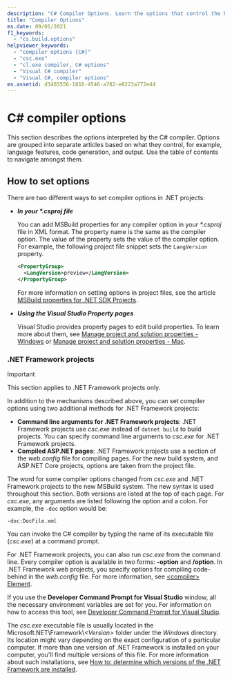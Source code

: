 ```yaml
---
description: "C# Compiler Options. Learn the options that control the behavior of the C# compiler."
title: "Compiler Options"
ms.date: 09/01/2021
f1_keywords: 
  - "cs.build.options"
helpviewer_keywords: 
  - "compiler options [C#]"
  - "csc.exe"
  - "cl.exe compiler, C# options"
  - "Visual C# compiler"
  - "Visual C#, compiler options"
ms.assetid: d3403556-1816-4546-a782-e8223a772e44
---
```

# C# compiler options

This section describes the options interpreted by the C# compiler. Options are grouped into separate articles based on what they control, for example, language features, code generation, and output. Use the table of contents to navigate amongst them.

## How to set options

There are two different ways to set compiler options in .NET projects:

- ***In your \*.csproj file***

  You can add MSBuild properties for any compiler option in your *\*.csproj* file in XML format. The property name is the same as the compiler option. The value of the property sets the value of the compiler option. For example, the following project file snippet sets the `LangVersion` property.

  ```xml
  <PropertyGroup>
    <LangVersion>preview</LangVersion>
  </PropertyGroup>
  ```

  For more information on setting options in project files, see the article [MSBuild properties for .NET SDK Projects](../../../core/project-sdk/msbuild-props.md).

- ***Using the Visual Studio Property pages***

  Visual Studio provides property pages to edit build properties. To learn more about them, see [Manage project and solution properties - Windows](/visualstudio/ide/managing-project-and-solution-properties#c-visual-basic-and-f-projects) or [Manage project and solution properties - Mac](/visualstudio/mac/managing-solutions-and-project-properties).

### .NET Framework projects

> [!IMPORTANT]
> This section applies to .NET Framework projects only.

In addition to the mechanisms described above, you can set compiler options using two additional methods for .NET Framework projects:

- **Command line arguments for .NET Framework projects**: .NET Framework projects use *csc.exe* instead of `dotnet build` to build projects. You can specify command line arguments to *csc.exe* for .NET Framework projects.
- **Compiled ASP.NET pages**: .NET Framework projects use a section of the *web.config* file for compiling pages. For the new build system, and ASP.NET Core projects, options are taken from the project file.

The word for some compiler options changed from *csc.exe* and .NET Framework projects to the new MSBuild system. The new syntax is used throughout this section. Both versions are listed at the top of each page. For *csc.exe*, any arguments are listed following the option and a colon. For example, the `-doc` option would be:

```console
-doc:DocFile.xml
```

You can invoke the C# compiler by typing the name of its executable file (*csc.exe*) at a command prompt.

For .NET Framework projects, you can also run *csc.exe* from the command line. Every compiler option is available in two forms: **-option** and **/option**. In .NET Framework web projects, you specify options for compiling code-behind in the *web.config* file. For more information, see [\<compiler> Element](../../../framework/configure-apps/file-schema/compiler/compiler-element.md).

If you use the **Developer Command Prompt for Visual Studio** window, all the necessary environment variables are set for you. For information on how to access this tool, see [Developer Command Prompt for Visual Studio](/visualstudio/ide/reference/command-prompt-powershell).

The *csc.exe* executable file is usually located in the Microsoft.NET\Framework\\*\<Version>* folder under the *Windows* directory. Its location might vary depending on the exact configuration of a particular computer. If more than one version of .NET Framework is installed on your computer, you'll find multiple versions of this file. For more information about such installations, see [How to: determine which versions of the .NET Framework are installed](../../../framework/install/how-to-determine-which-versions-are-installed.md).
